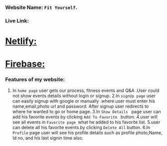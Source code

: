 ### Website Name: `Fit Yourself`.

### Live Link:

# [Netlify:](https://fit-yourself.netlify.app)

# [Firebase:](https://fit-yourself-ea8b0.web.app)

### Features of my website:

1. In `home page` user gets our process, fitness events and Q&A .User could not show events details without login or signup.
   2.In `signUp page` user can easily signup with google or manually .where user must enter his name,email,photo url and password. After signup user redirects to where he wanted to go or home page.
   3.In `Show Details ` page user can add his favorite events by clicking `Add To Favorite ` button.
   4.user will see all events in `Favorite page `what he added to his favorite list.
   5.user can delete all his favorite events by clicking `Delete All` button.
   6.In `Profile` page user will see his profile details such as profile photo,Name, Id no, and his last signin time also.
